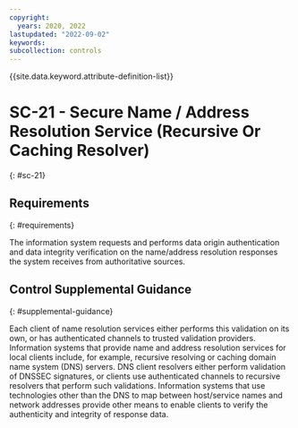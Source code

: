 ```yaml
---
copyright:
  years: 2020, 2022
lastupdated: "2022-09-02"
keywords: 
subcollection: controls
---
```



{{site.data.keyword.attribute-definition-list}}


# SC-21 - Secure Name / Address Resolution Service (Recursive Or Caching Resolver)
{: #sc-21}

## Requirements
{: #requirements}

The information system requests and performs data origin authentication and data integrity verification on the name/address resolution responses the system receives from authoritative sources.

## Control Supplemental Guidance
{: #supplemental-guidance}

Each client of name resolution services either performs this validation on its own, or has authenticated channels to trusted validation providers. Information systems that provide name and address resolution services for local clients include, for example, recursive resolving or caching domain name system (DNS) servers. DNS client resolvers either perform validation of DNSSEC signatures, or clients use authenticated channels to recursive resolvers that perform such validations. Information systems that use technologies other than the DNS to map between host/service names and network addresses provide other means to enable clients to verify the authenticity and integrity of response data.


